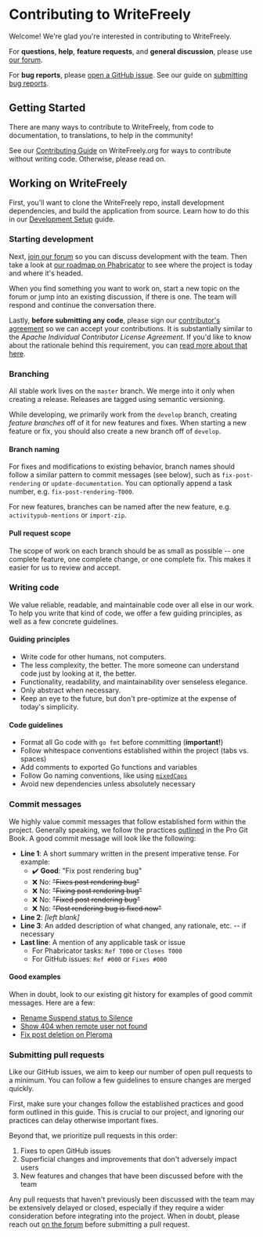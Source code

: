 # Contributing to WriteFreely

Welcome! We're glad you're interested in contributing to WriteFreely.

For **questions**, **help**, **feature requests**, and **general discussion**, please use [our forum](https://discuss.write.as).

For **bug reports**, please [open a GitHub issue](https://github.com/writeas/writefreely/issues/new). See our guide on [submitting bug reports](https://writefreely.org/contribute#bugs).

## Getting Started

There are many ways to contribute to WriteFreely, from code to documentation, to translations, to help in the community!

See our [Contributing Guide](https://writefreely.org/contribute) on WriteFreely.org for ways to contribute without writing code. Otherwise, please read on.

## Working on WriteFreely

First, you'll want to clone the WriteFreely repo, install development dependencies, and build the application from source. Learn how to do this in our [Development Setup](https://writefreely.org/docs/latest/developer/setup) guide.

### Starting development

Next, [join our forum](https://discuss.write.as) so you can discuss development with the team. Then take a look at [our roadmap on Phabricator](https://phabricator.write.as/tag/write_freely/) to see where the project is today and where it's headed.

When you find something you want to work on, start a new topic on the forum or jump into an existing discussion, if there is one. The team will respond and continue the conversation there.

Lastly, **before submitting any code**, please sign our [contributor's agreement](https://phabricator.write.as/L1) so we can accept your contributions. It is substantially similar to the _Apache Individual Contributor License Agreement_. If you'd like to know about the rationale behind this requirement, you can [read more about that here](https://phabricator.write.as/w/writefreely/cla/).

### Branching

All stable work lives on the `master` branch. We merge into it only when creating a release. Releases are tagged using semantic versioning.

While developing, we primarily work from the `develop` branch, creating _feature branches_ off of it for new features and fixes. When starting a new feature or fix, you should also create a new branch off of `develop`.

#### Branch naming

For fixes and modifications to existing behavior, branch names should follow a similar pattern to commit messages (see below), such as `fix-post-rendering` or `update-documentation`. You can optionally append a task number, e.g. `fix-post-rendering-T000`.

For new features, branches can be named after the new feature, e.g. `activitypub-mentions` or `import-zip`.

#### Pull request scope

The scope of work on each branch should be as small as possible -- one complete feature, one complete change, or one complete fix. This makes it easier for us to review and accept.

### Writing code

We value reliable, readable, and maintainable code over all else in our work. To help you write that kind of code, we offer a few guiding principles, as well as a few concrete guidelines.

#### Guiding principles

* Write code for other humans, not computers.
* The less complexity, the better. The more someone can understand code just by looking at it, the better.
* Functionality, readability, and maintainability over senseless elegance.
* Only abstract when necessary. 
* Keep an eye to the future, but don't pre-optimize at the expense of today's simplicity.

#### Code guidelines

* Format all Go code with `go fmt` before committing (**important!**)
* Follow whitespace conventions established within the project (tabs vs. spaces)
* Add comments to exported Go functions and variables
* Follow Go naming conventions, like using [`mixedCaps`](https://golang.org/doc/effective_go.html#mixed-caps)
* Avoid new dependencies unless absolutely necessary

### Commit messages

We highly value commit messages that follow established form within the project. Generally speaking, we follow the practices [outlined](https://git-scm.com/book/en/v2/Distributed-Git-Contributing-to-a-Project#_commit_guidelines) in the Pro Git Book. A good commit message will look like the following:

* **Line 1**: A short summary written in the present imperative tense. For example:
  * ✔️ **Good**: "Fix post rendering bug"
  * ❌ No: ~~"Fixes post rendering bug"~~
  * ❌ No: ~~"Fixing post rendering bug"~~
  * ❌ No: ~~"Fixed post rendering bug"~~
  * ❌ No: ~~"Post rendering bug is fixed now"~~
* **Line 2**: _[left blank]_
* **Line 3**: An added description of what changed, any rationale, etc. -- if necessary
* **Last line**: A mention of any applicable task or issue
  * For Phabricator tasks: `Ref T000` or `Closes T000`
  * For GitHub issues: `Ref #000` or `Fixes #000`

#### Good examples

When in doubt, look to our existing git history for examples of good commit messages. Here are a few:

* [Rename Suspend status to Silence](https://github.com/writeas/writefreely/commit/7e014ca65958750ab703e317b1ce8cfc4aad2d6e)
* [Show 404 when remote user not found](https://github.com/writeas/writefreely/commit/867eb53b3596bd7b3f2be3c53a3faf857f4cd36d)
* [Fix post deletion on Pleroma](https://github.com/writeas/writefreely/commit/fe82cbb96e3d5c57cfde0db76c28c4ea6dabfe50)

### Submitting pull requests

Like our GitHub issues, we aim to keep our number of open pull requests to a minimum. You can follow a few guidelines to ensure changes are merged quickly.

First, make sure your changes follow the established practices and good form outlined in this guide. This is crucial to our project, and ignoring our practices can delay otherwise important fixes.

Beyond that, we prioritize pull requests in this order:

1. Fixes to open GitHub issues
2. Superficial changes and improvements that don't adversely impact users
3. New features and changes that have been discussed before with the team

Any pull requests that haven't previously been discussed with the team may be extensively delayed or closed, especially if they require a wider consideration before integrating into the project. When in doubt, please reach out [on the forum](https://discuss.write.as) before submitting a pull request.